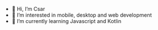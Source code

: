 - 👋 Hi, I’m Csar
- 👀 I’m interested in mobile, desktop and web development
- 🌱 I’m currently learning Javascript and Kotlin


<!---
Csar9000/Csar9000 is a ✨ special ✨ repository because its `README.md` (this file) appears on your GitHub profile.
You can click the Preview link to take a look at your changes.
--->
